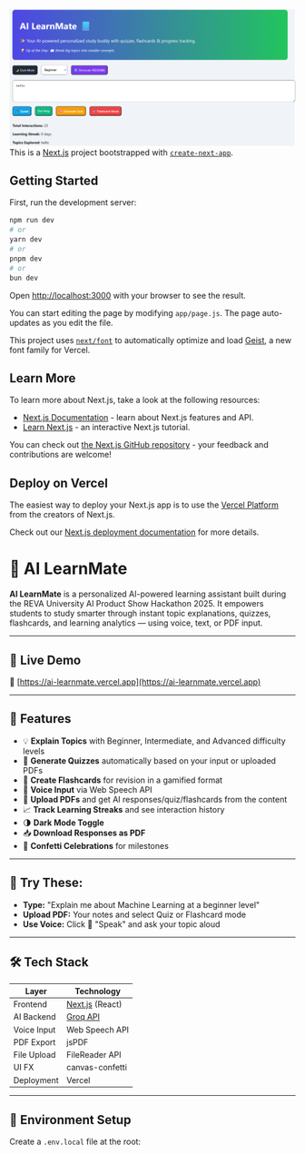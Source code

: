 ![image alt](https://github.com/manureddyu/ai-learnmate/blob/834942f9ac487ba3286979aa597507019cc95218/Screenshot%202025-06-28%20193301.png)
This is a [Next.js](https://nextjs.org) project bootstrapped with [`create-next-app`](https://nextjs.org/docs/app/api-reference/cli/create-next-app).

## Getting Started

First, run the development server:

```bash
npm run dev
# or
yarn dev
# or
pnpm dev
# or
bun dev
```

Open [http://localhost:3000](http://localhost:3000) with your browser to see the result.

You can start editing the page by modifying `app/page.js`. The page auto-updates as you edit the file.

This project uses [`next/font`](https://nextjs.org/docs/app/building-your-application/optimizing/fonts) to automatically optimize and load [Geist](https://vercel.com/font), a new font family for Vercel.

## Learn More

To learn more about Next.js, take a look at the following resources:

- [Next.js Documentation](https://nextjs.org/docs) - learn about Next.js features and API.
- [Learn Next.js](https://nextjs.org/learn) - an interactive Next.js tutorial.

You can check out [the Next.js GitHub repository](https://github.com/vercel/next.js) - your feedback and contributions are welcome!

## Deploy on Vercel

The easiest way to deploy your Next.js app is to use the [Vercel Platform](https://vercel.com/new?utm_medium=default-template&filter=next.js&utm_source=create-next-app&utm_campaign=create-next-app-readme) from the creators of Next.js.

Check out our [Next.js deployment documentation](https://nextjs.org/docs/app/building-your-application/deploying) for more details.



# 📘 AI LearnMate

**AI LearnMate** is a personalized AI-powered learning assistant built during the REVA University AI Product Show Hackathon 2025. It empowers students to study smarter through instant topic explanations, quizzes, flashcards, and learning analytics — using voice, text, or PDF input.

---

## 🚀 Live Demo

🔗 [https://ai-learnmate.vercel.app](https://ai-learnmate.vercel.app)

---

## 🎯 Features

- 💡 **Explain Topics** with Beginner, Intermediate, and Advanced difficulty levels
- 🧠 **Generate Quizzes** automatically based on your input or uploaded PDFs
- 🎯 **Create Flashcards** for revision in a gamified format
- 🎤 **Voice Input** via Web Speech API
- 📄 **Upload PDFs** and get AI responses/quiz/flashcards from the content
- 📈 **Track Learning Streaks** and see interaction history
- 🌗 **Dark Mode Toggle**
- 📥 **Download Responses as PDF**
- 🎉 **Confetti Celebrations** for milestones

---

## 🧪 Try These:

- **Type:** "Explain me about Machine Learning at a beginner level"
- **Upload PDF:** Your notes and select Quiz or Flashcard mode
- **Use Voice:** Click 🎤 "Speak" and ask your topic aloud

---

## 🛠 Tech Stack

| Layer        | Technology         |
|--------------|--------------------|
| Frontend     | [Next.js](https://nextjs.org/) (React) |
| AI Backend   | [Groq API](https://console.groq.com)   |
| Voice Input  | Web Speech API     |
| PDF Export   | jsPDF              |
| File Upload  | FileReader API     |
| UI FX        | canvas-confetti    |
| Deployment   | Vercel             |

---

## 📂 Environment Setup

Create a `.env.local` file at the root:


